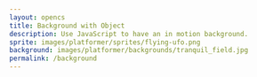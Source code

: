 ```yaml
---
layout: opencs
title: Background with Object
description: Use JavaScript to have an in motion background.
sprite: images/platformer/sprites/flying-ufo.png
background: images/platformer/backgrounds/tranquil_field.jpg
permalink: /background
---
```


<canvas id="world"></canvas>

<script>
// creating elements used in the scene
  const canvas = document.getElementById("world");
  const ctx = canvas.getContext('2d');
  const backgroundImg = new Image();
  const spriteImg = new Image();
  spriteImg.src = 'images/platformer/sprites/flying-ufo.png';
  backgroundImg.src = 'images/platformer/backgrounds/tranquil_field.jpg';

// load images
  let imagesLoaded = 0;
  backgroundImg.onload = function() {
    imagesLoaded++;
    startGameWorld();
  };
  spriteImg.onload = function() {
    imagesLoaded++;
    startGameWorld();
  };

// initializing the game world and creating all the objects
  function startGameWorld() {
    if (imagesLoaded < 2) return;

	// class for game objects, all other game objects derive from this
    class GameObject {
      constructor(image, width, height, x = 0, y = 0, speedRatio = 0) {
        this.image = image;
        this.width = width;
        this.height = height;
        this.x = x;
        this.y = y;
        this.speedRatio = speedRatio;
        this.speed = GameWorld.gameSpeed * this.speedRatio;
      }
      update() {}
      draw(ctx) {
        ctx.drawImage(this.image, this.x, this.y, this.width, this.height);
      }
    }

	// class for the background of the scene that inherits from the game object class
    class Background extends GameObject {
      constructor(image, gameWorld) {
        // Fill entire canvas
        super(image, gameWorld.width, gameWorld.height, 0, 0, 0.1);
      }
      update() {
        this.x = (this.x - this.speed) % this.width;
      }
      draw(ctx) {
        ctx.drawImage(this.image, this.x, this.y, this.width, this.height);
        ctx.drawImage(this.image, this.x + this.width, this.y, this.width, this.height);
      }
    }

	//input
	player_dir = 0;
	let changeDir = function(key){
		// test key and switch direction
		switch(key) {
			case 65:    // A key
					player_dir = -1; // then switch left
				break;
			case 68:    // D key
					player_dir = 1; // then switch right
				break;
		}
	}

	// player class which is the ufo, inherits from game object class
    class Player extends GameObject {
      constructor(image, gameWorld) {
        const width = image.naturalWidth / 2;
        const height = image.naturalHeight / 2;
        const x = (gameWorld.width - width) / 2;
        const y = (gameWorld.height - height) / 2;
        super(image, width, height, x, y);
        this.baseY = y;
		this.baseX = x;
        this.frame = 0;
      }
      update() {
		canvas.onkeydown = function(evt) {
			changeDir(evt.keyCode);
        }

		this.x = this.baseX + Math.tan(this.frame * 0.1) * 40;
        this.y = this.baseY + Math.sin(this.frame * 0.05) * 20;
        this.frame++;
      }
    }


	// class for the gameworld where the game is run and the background and player objects are created
    class GameWorld {
      static gameSpeed = 5;
      constructor(backgroundImg, spriteImg) {
        this.canvas = document.getElementById("world");
        this.ctx = this.canvas.getContext('2d');
        this.width = window.innerWidth;
        this.height = window.innerHeight;
        this.canvas.width = this.width;
        this.canvas.height = this.height;
        this.canvas.style.width = `${this.width}px`;
        this.canvas.style.height = `${this.height}px`;
        this.canvas.style.position = 'absolute';
        this.canvas.style.left = `0px`;
        this.canvas.style.top = `${(window.innerHeight - this.height) / 2}px`;

        this.gameObjects = [
         new Background(backgroundImg, this),
         new Player(spriteImg, this)
        ];
      }
      gameLoop() {
        this.ctx.clearRect(0, 0, this.width, this.height);
        for (const obj of this.gameObjects) {
          obj.update();
          obj.draw(this.ctx);
        }

        requestAnimationFrame(this.gameLoop.bind(this));
      }
      start() {
        this.gameLoop();
      }
    }

    const world = new GameWorld(backgroundImg, spriteImg);
    world.start();
  }
</script>
